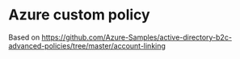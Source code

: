 # Azure custom policy
Based on https://github.com/Azure-Samples/active-directory-b2c-advanced-policies/tree/master/account-linking

